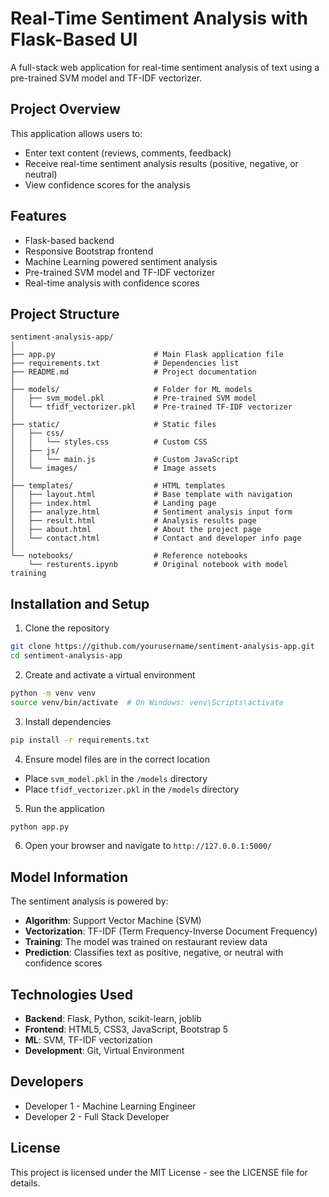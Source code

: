 # Real-Time Sentiment Analysis with Flask-Based UI

A full-stack web application for real-time sentiment analysis of text using a pre-trained SVM model and TF-IDF vectorizer.

## Project Overview

This application allows users to:
- Enter text content (reviews, comments, feedback)
- Receive real-time sentiment analysis results (positive, negative, or neutral)
- View confidence scores for the analysis

## Features

- Flask-based backend
- Responsive Bootstrap frontend
- Machine Learning powered sentiment analysis
- Pre-trained SVM model and TF-IDF vectorizer
- Real-time analysis with confidence scores

## Project Structure

```
sentiment-analysis-app/
│
├── app.py                      # Main Flask application file
├── requirements.txt            # Dependencies list
├── README.md                   # Project documentation
│
├── models/                     # Folder for ML models
│   ├── svm_model.pkl           # Pre-trained SVM model
│   └── tfidf_vectorizer.pkl    # Pre-trained TF-IDF vectorizer
│
├── static/                     # Static files
│   ├── css/
│   │   └── styles.css          # Custom CSS
│   ├── js/
│   │   └── main.js             # Custom JavaScript
│   └── images/                 # Image assets
│
├── templates/                  # HTML templates
│   ├── layout.html             # Base template with navigation
│   ├── index.html              # Landing page
│   ├── analyze.html            # Sentiment analysis input form
│   ├── result.html             # Analysis results page
│   ├── about.html              # About the project page
│   └── contact.html            # Contact and developer info page
│
└── notebooks/                  # Reference notebooks
    └── resturents.ipynb        # Original notebook with model training
```

## Installation and Setup

1. Clone the repository
```bash
git clone https://github.com/yourusername/sentiment-analysis-app.git
cd sentiment-analysis-app
```

2. Create and activate a virtual environment
```bash
python -m venv venv
source venv/bin/activate  # On Windows: venv\Scripts\activate
```

3. Install dependencies
```bash
pip install -r requirements.txt
```

4. Ensure model files are in the correct location
- Place `svm_model.pkl` in the `/models` directory
- Place `tfidf_vectorizer.pkl` in the `/models` directory

5. Run the application
```bash
python app.py
```

6. Open your browser and navigate to `http://127.0.0.1:5000/`

## Model Information

The sentiment analysis is powered by:
- **Algorithm**: Support Vector Machine (SVM)
- **Vectorization**: TF-IDF (Term Frequency-Inverse Document Frequency)
- **Training**: The model was trained on restaurant review data
- **Prediction**: Classifies text as positive, negative, or neutral with confidence scores

## Technologies Used

- **Backend**: Flask, Python, scikit-learn, joblib
- **Frontend**: HTML5, CSS3, JavaScript, Bootstrap 5
- **ML**: SVM, TF-IDF vectorization
- **Development**: Git, Virtual Environment

## Developers

- Developer 1 - Machine Learning Engineer
- Developer 2 - Full Stack Developer

## License

This project is licensed under the MIT License - see the LICENSE file for details.